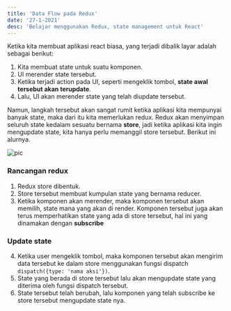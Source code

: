 ```yaml
---
title: 'Data Flow pada Redux'
date: '27-1-2021'
desc: 'Belajar menggunakan Redux, state management untuk React'
---
```

Ketika kita membuat aplikasi react biasa, yang terjadi dibalik layar adalah sebagai berikut:

1. Kita membuat state untuk suatu komponen.
2. UI merender state tersebut.
3. Ketika terjadi action pada UI, seperti mengeklik tombol, **state awal tersebut akan terupdate**.
4. Lalu, UI akan merender state yang telah diupdate tersebut.


Namun, langkah tersebut akan sangat rumit ketika aplikasi kita mempunyai banyak state, maka dari itu kita memerlukan redux.
Redux akan menyimpan seluruh state kedalam sesuatu bernama **store**, jadi ketika aplikasi kita ingin mengupdate state, kita hanya perlu memanggil store tersebut. Berikut ini alurnya.

![pic](https://dev-to-uploads.s3.amazonaws.com/i/e37ud80ju431rz97ptlp.png)


### Rancangan redux

1. Redux store dibentuk.
2. Store tersebut membuat kumpulan state yang bernama reducer.
3. Ketika komponen akan merender, maka komponen tersebut akan memilih, state mana yang akan di render. Komponen tersebut juga akan terus memperhatikan state yang ada di store tersebut, hal ini yang dinamakan dengan **subscribe**  

### Update state

4. Ketika user mengeklik tombol, maka komponen tersebut akan mengirim data tersebut ke dalam store menggunakan fungsi dispatch `dispatch({type: 'nama aksi'})`.
5. State yang berada di store tersebut lalu akan mengupdate state yang diterima oleh fungsi dispatch tersebut.
6. State tersebut telah berubah, lalu komponen yang telah subscribe ke store tersebut mengupdate state nya.


